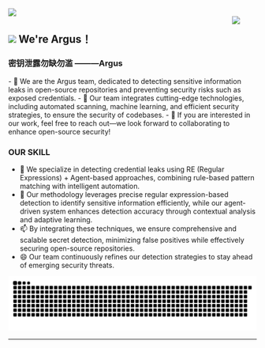 <!--
**xingerazi/xingerazi** is a ✨ _special_ ✨ repository because its `README.md` (this file) appears on your GitHub profile.

Here are some ideas to get you started:

- 🔭 I’m currently working on ...
- 🌱 I’m currently learning ..
- 👯 I’m looking to collaborate on ...
- 🤔 I’m looking for help with ...
- 💬 Ask me about ...
- 📫 How to reach me: ...
- 😄 Pronouns: ...
- ⚡ Fun fact: ...
-->
<img align="center" src="https://cardivo.vercel.app/api?name=Argus&description=Argus团队---使用agents进行密钥泄露检测&image=https://avatars.githubusercontent.com/xingerazi&usqp=CAU&backgroundColor=%23ecf0f1&github=xingerazi&pattern=ticTacToe&colorPattern=%23eaeaea&site=Regards%20by%20xingerazi"/>

<div>
  <img align="right" width="10%" src="https://owlbertsio-resized.s3.amazonaws.com/Popper.psd.full.png">
</div>

## <img src="https://emojis.slackmojis.com/emojis/images/1643514974/10003/catjam.gif?1643514974" width="30"/>  We're Argus！

<h3 align="left">密钥泄露勿缺勿滥 ———Argus</h3>
- 🔭 We are the Argus team, dedicated to detecting sensitive information leaks in open-source repositories and preventing security risks such as exposed credentials.
- 🌱 Our team integrates cutting-edge technologies, including automated scanning, machine learning, and efficient security strategies, to ensure the security of codebases. 
- 👯 If you are interested in our work, feel free to reach out—we look forward to collaborating to enhance open-source security!

<h3 align="left">OUR SKILL </h3>

- 🤔 We specialize in detecting credential leaks using RE (Regular Expressions) + Agent-based approaches, combining rule-based pattern matching with intelligent automation. 
- 💬 Our methodology leverages precise regular expression-based detection to identify sensitive information efficiently, while our agent-driven system enhances detection accuracy through contextual analysis and adaptive learning.
- 📫 By integrating these techniques, we ensure comprehensive and scalable secret detection, minimizing false positives while effectively securing open-source repositories.
- 😄  Our team continuously refines our detection strategies to stay ahead of emerging security threats.

<picture>
  <source media="(prefers-color-scheme: dark)" srcset="https://raw.githubusercontent.com/xingerazi/xingerazi/output/github-contribution-grid-snake-dark.svg">
  <source media="(prefers-color-scheme: light)" srcset="https://raw.githubusercontent.com/xingerazi/xingerazi/output/github-contribution-grid-snake.svg">
  <img alt="github contribution grid snake animation" src="https://raw.githubusercontent.com/xingerazi/xingerazi/output/github-contribution-grid-snake.svg">
</picture>

----------------------------------------------------------
